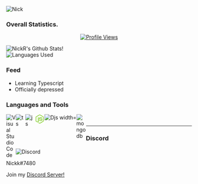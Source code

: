 
![Nick](https://cdn.discordapp.com/attachments/864214549715746867/887305304860143636/a.png)




###                                                                                                        Overall Statistics.

<a href="https://github.com/NickR69420">
  <p align="center">
    <img src="https://komarev.com/ghpvc/?username=NickR69420" alt="Profile Views">
  </p>
</a>


![NickR's Github Stats!](https://github-readme-stats.vercel.app/api?username=NickR69420&show_icons=true&theme=tokyonight)  
![Languages Used](https://github-readme-stats-dusky-eta.vercel.app/api/top-langs/?username=NickR69420&theme=tokyonight)

### Feed

- Learning Typescript
- Officially depressed

### Languages and Tools

<img align="left" alt="Visual Studio Code" width="26px" src="https://i.imgur.com/LwSdAlE.png" />
<img align="left" alt="ts" width="26px" src="https://i.imgur.com/vSgFULR.png" />
<img align="left" alt="js" width="26px" src="https://i.imgur.com/3u1wzwE.png" />
<img align="left" alt="Nodejs" width="26px" src="https://raw.githubusercontent.com/devicons/devicon/master/icons/nodejs/nodejs-original.svg" />
<img align= "left" alt= "Djs width="26px" src="https://camo.githubusercontent.com/d11bc5fc022603363226da69441297bc1f6dda6cd6253d80f5ed010125810aad/68747470733a2f2f692e696d6775722e636f6d2f534931445a66332e706e67" />
<img align="left" alt="mongodb" width="26px" src="https://imgur.com/xN5cFRr.png" /> <br />


---


### Discord
<img align="center" alt="Discord" width="52px" src="https://www.freepnglogos.com/uploads/discord-logo-png/concours-discord-cartes-voeux-fortnite-france-6.png" />

Nickk#7480

Join my [Discord Server!](https://discord.gg/2auFJB7wUX)
